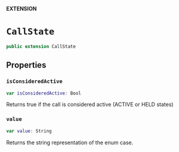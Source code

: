 **EXTENSION**

# `CallState`
```swift
public extension CallState
```

## Properties
### `isConsideredActive`

```swift
var isConsideredActive: Bool
```

Returns true if the call is considered active (ACTIVE or HELD states)

### `value`

```swift
var value: String
```

Returns the string representation of the enum case.
